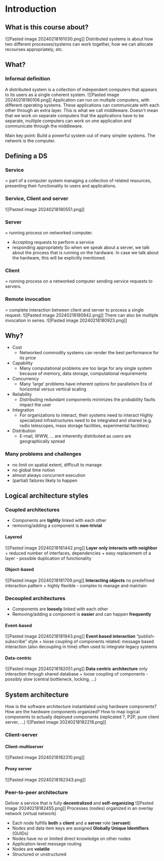 # Introduction
## What is this course about?
![[Pasted image 20240218161030.png]]
Distributed systems is about how two different processes/systems can work together, how we can allocate recourses appropriately, etc.
## What?
### Informal definition
A distributed system is a collection of independent computers that appears to its users as a single coherent system.
![[Pasted image 20240218180106.png]]
Application can run on multiple computers, with different operating systems. These applications can communicate with each other through an extra layer. This is what we call middleware. Doesn't mean that we work on separate computers that the applications have to be separate, multiple computers can work on one application and communicate through the middleware.

Main key point: Build a powerful system out of many simpler systems. The network is the computer.
## Defining a DS
### Service 
= part of a computer system managing a collection of related resources, presenting their functionality to users and applications.
### Service, Client and server
![[Pasted image 20240218180551.png]]
### Server
= running process on networked computer.
- Accepting requests to perform a service 
- responding appropriately
So when we speak about a server, we talk about the process that is running on the hardware. In case we talk about the hardware, this will be explicitly mentioned. 
### Client
= running process on a networked computer sending service requests to servers.
### Remote invocation
= complete interaction between client and server to process a single request.
![[Pasted image 20240218180842.png]]
There can also be multiple invocation in series.
![[Pasted image 20240218180923.png]]
## Why?
- Cost
	- Networked commodity systems can render the best performance for its price
- Capability
	- Many computational problems are too large for any single system because of memory, data storage, computational requirements
- Concurrency
	- Many ‘large’ problems have inherent options for parallelism Era of horizontal versus vertical scaling
- Reliability
	- Distributing redundant components minimizes the probability faults impact the user
- Integration
	- For organizations to interact, their systems need to interact Highly specialized infrastructures need to be integrated and shared (e.g. radio telescopes, mass storage facilities, experimental facilities)
- Distribution
	- E-mail, WWW, … are inherently distributed as users are geographically spread
### Many problems and challenges
- no limit on spatial extent, difficult to manage
- no global time notion
- almost always concurrent execution
- (partial) failures likely to happen
## Logical architecture styles
### Coupled architectures
- Components are **tightly** linked with each other
- removing/adding a component is **non-trivial**
#### Layered
![[Pasted image 20240218181442.png]]
**Layer only interacts with neighbor**
	\+ reduced number of interfaces, dependencies
	\+ easy replacement of a layer
	\- possible duplication of functionality
#### Object-based
![[Pasted image 20240218181709.png]]
**Interacting objects**
	no predefined interaction pattern
	\+ highly flexible
	\- complex to manage and maintain
### Decoupled architectures
- Components are **loosely** linked with each other
- Removing/adding a component is **easier** and can happen **frequently**
#### Event-based
![[Pasted image 20240218181943.png]]
**Event based interaction**
	“publish-subscribe” style
	\+ loose coupling of components related: message based interaction (also decoupling in time) often used to integrate legacy systems
#### Data-centric
![[Pasted image 20240218182051.png]]
**Data centric architecture**
	only interaction through shared database
	\+ loose coupling of components
	\- possibly slow (central bottleneck, locking, ...)
## System architecture
How is the software architecture instantiated using hardware components? How are the hardware components organized? How to map logical components to actually deployed components (replicated ?, P2P, pure client server, ...)
![[Pasted image 20240218182218.png]]
### Client-server
#### Client-multiserver
![[Pasted image 20240218182310.png]]
#### Proxy server
![[Pasted image 20240218182343.png]]
### Peer-to-peer architecture
Deliver a service that is fully **decentralized** and **self-organizing**
![[Pasted image 20240218182455.png]]
Processes (nodes) organized in an overlay network (virtual network)
- Each node fulfills **both** a **client** and a **server** role (**servant**)
- Nodes and data item keys are assigned **Globally Unique Identifiers** (GUIDs)
- Nodes have no or limited direct knowledge on other nodes
- Application-level message routing
- Nodes are **volatile**
- Structured or unstructured